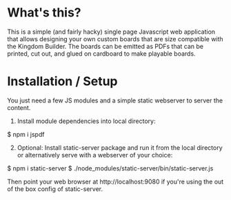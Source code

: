# What's this?

This is a simple (and fairly hacky) single page Javascript web application
that allows designing your own custom boards that are size compatible with
the Kingdom Builder. The boards can be emitted as PDFs that can be printed,
cut out, and glued on cardboard to make playable boards.

# Installation / Setup

You just need a few JS modules and a simple static webserver to server the
content.

1. Install module dependencies into local directory:

  $ npm i jspdf

2. Optional: Install static-server package and run it from the local
directory or alternatively serve with a webserver of your choice:

  $ npm i static-server
  $ ./node_modules/static-server/bin/static-server.js

Then point your web browser at http://localhost:9080 if you're using the
out of the box config of static-server.

